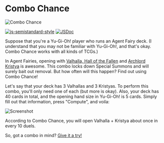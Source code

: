 # Combo Chance
![Combo Chance](https://raw.githubusercontent.com/sudiamanj/ComboChance/master/img/logo.png)

[![js-semistandard-style](https://img.shields.io/badge/code%20style-airbnb-brightgreen.svg)](https://github.com/airbnb/javascript) [![JSDoc](https://img.shields.io/badge/jsdoc-html-blue.svg)](http://sudicode.com/combochance/docs/combochance/1.0.0/)

Suppose that you're a Yu-Gi-Oh! player who runs an Agent Fairy deck. (I understand that you may not be familiar with Yu-Gi-Oh!, and that's okay. Combo Chance works with all kinds of TCGs.)

In Agent Fairies, opening with [Valhalla, Hall of the Fallen](http://www.db.yugioh-card.com/yugiohdb/card_search.action?ope=2&cid=7573) and [Archlord Kristya](http://www.db.yugioh-card.com/yugiohdb/card_search.action?ope=2&cid=8283) is awesome. This combo locks down Special Summons and will surely bait out removal. But how often will this happen? Find out using Combo Chance!

Let's say that your deck has 3 Valhallas and 3 Kristyas. To perform this combo, you'll only need one of each (but more is okay). Also, your deck has 40 cards in total, and the opening hand size in Yu-Gi-Oh! is 5 cards. Simply fill out that information, press "Compute", and voila:

![Screenshot](https://raw.githubusercontent.com/sudiamanj/combochance/master/img/screenshot.png)

According to Combo Chance, you will open Valhalla + Kristya about once in every 10 duels.

So, got a combo in mind? [Give it a try!](http://sudicode.com/combochance)
